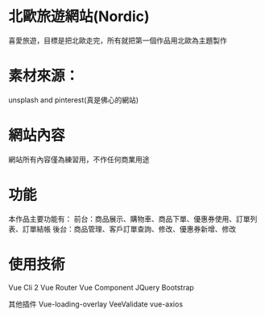 # 北歐旅遊網站(Nordic)


喜愛旅遊，目標是把北歐走完，所有就把第一個作品用北歐為主題製作
# 素材來源：
unsplash and pinterest(真是佛心的網站)

# 網站內容
網站所有內容僅為練習用，不作任何商業用途

# 功能
本作品主要功能有：
前台：商品展示、購物車、商品下單、優惠券使用、訂單列表、訂單結帳
後台：商品管理、客戶訂單查詢、修改、優惠券新增、修改

# 使用技術
Vue Cli 2
Vue Router
Vue Component
JQuery
Bootstrap

其他插件
Vue-loading-overlay
VeeValidate
vue-axios 



